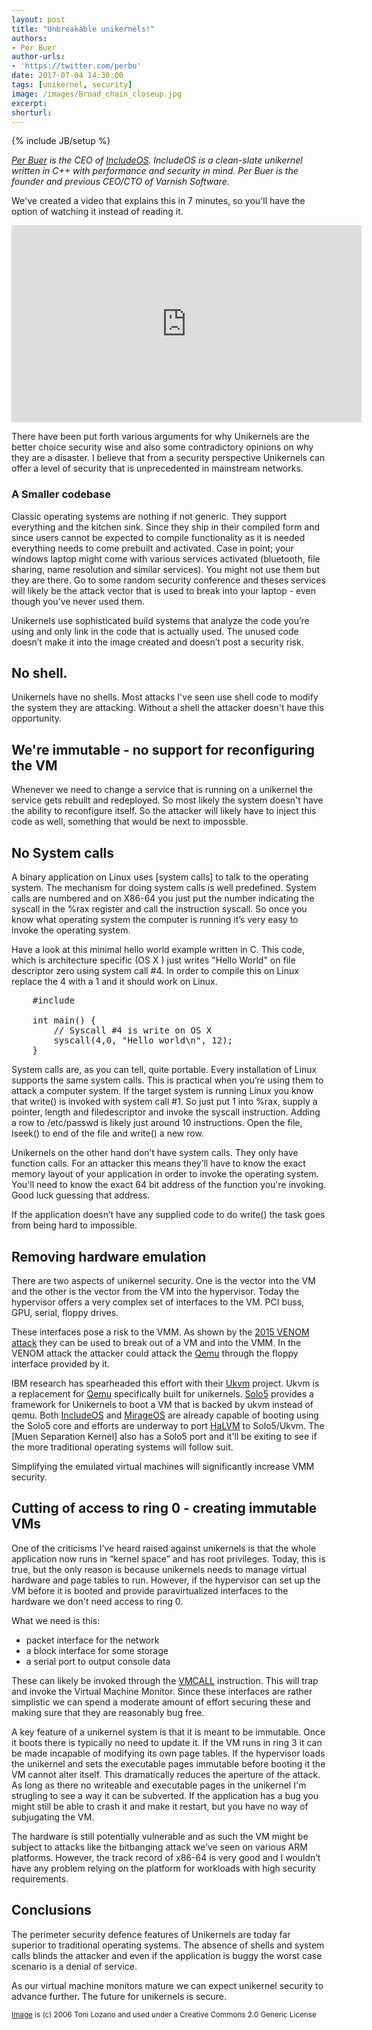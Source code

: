 ```yaml
---
layout: post
title: "Unbreakable unikernels!"
authors: 
- Per Buer
author-urls: 
- 'https://twitter.com/perbu'
date: 2017-07-04 14:30:00
tags: [unikernel, security]
image: /images/Broad_chain_closeup.jpg
excerpt: 
shorturl: 
---
```

{% include JB/setup %}

*[Per Buer] is the CEO of [IncludeOS]. IncludeOS is a clean-slate unikernel written in C++ with performance and security in mind. Per Buer is the founder and previous CEO/CTO of Varnish Software.*

We've created a video that explains this in 7 minutes, so you'll have the option of watching it instead of reading it.

<iframe width="560" height="315" src="https://www.youtube.com/embed/aoomQn7gLm4?ecver=1" frameborder="0" allowfullscreen></iframe>

There have been put forth various arguments for why Unikernels are the better choice security wise and also some contradictory opinions on why they are a disaster. I believe that from a security perspective Unikernels can offer a level of security that is unprecedented in mainstream networks. 

### A Smaller codebase

Classic operating systems are nothing if not generic. They support everything and the kitchen sink. Since they ship in their compiled form and since users cannot be expected to compile functionality as it is needed everything needs to come prebuilt and activated. Case in point; your windows laptop might come with various  services activated (bluetooth, file sharing, name resolution and similar services). You might not use them but they are there. Go to some random security conference and theses services will likely be the attack vector that is used to break into your laptop - even though you’ve never used them.
 
Unikernels use sophisticated build systems that analyze the code you’re using and only link in the code that is actually used. The unused code doesn’t make it into the image created and doesn’t post a security risk.

## No shell. 

Unikernels have no shells. Most attacks I've seen use shell code to modify the system they are attacking. Without a shell the attacker doesn't have this opportunity.

## We're immutable - no support for reconfiguring the VM

Whenever we need to change a service that is running on a unikernel the service gets rebuilt and redeployed. So most likely the system doesn't have the ability to reconfigure itself. So the attacker will likely have to inject this code as well, something that would be next to impossble.

## No System calls
 
A binary application on Linux uses [system calls] to talk to the operating system. The mechanism for doing system calls is well predefined. System calls are numbered and on X86-64 you just put the number indicating the syscall in the %rax register and call the instruction syscall. So once you know what operating system the computer is running it’s very easy to invoke the operating system.

Have a look at this minimal hello world example written in C. This code, which is architecture specific (OS X ) just writes "Hello World" on file descriptor zero using system call #4. In order to compile this on Linux replace the 4 with a 1 and it should work on Linux.

<pre>
    #include <sys/syscall.h>
    
    int main() {
    	// Syscall #4 is write on OS X
        syscall(4,0, "Hello world\n", 12);
    }
</pre>

System calls are, as you can tell, quite portable. Every installation of Linux supports the same system calls. This is practical when you’re using them to attack a computer system. If the target system is running Linux you know that write() is invoked with system call #1. So just put 1 into %rax, supply a pointer, length and filedescriptor and invoke the syscall instruction. Adding a row to /etc/passwd is likely just around 10 instructions. Open the file, lseek() to end of the file and write() a new row.
 
Unikernels on the other hand don’t have system calls. They only have function calls. For an attacker this means they’ll have to know the exact memory layout of your application in order to invoke the operating system. You'll need to know the exact 64 bit address of the function you're invoking. Good luck guessing that address.

If the application doesn’t have any supplied code to do write() the task goes from being hard to  impossible.
 
## Removing hardware emulation
 
There are two aspects of unikernel security. One is the vector into the VM and the other is the vector from the VM into the hypervisor. Today the hypervisor offers a very complex set of interfaces to the VM. PCI buss, GPU, serial, floppy drives. 
 
These interfaces pose a risk to the VMM. As shown by the [2015 VENOM attack](http://cve.mitre.org/cgi-bin/cvename.cgi?name=CVE-2015-3456) they can be used to break out of a VM and into the VMM. In the VENOM attack the attacker could attack the [Qemu] through the floppy interface provided by it. 
  
IBM research has spearheaded this effort with their [Ukvm] project. Ukvm is a replacement for [Qemu] specifically built for unikernels. [Solo5] provides a framework for Unikernels to boot a VM that is backed by ukvm instead of qemu. Both [IncludeOS] and [MirageOS] are already capable of booting using the Solo5 core and efforts are underway to port [HaLVM] to Solo5/Ukvm. The [Muen Separation Kernel] also has a Solo5 port and it'll be exiting to see if the more traditional operating systems will follow suit.
 
Simplifying the emulated virtual machines will significantly increase VMM security.
 
## Cutting of access to ring 0 - creating immutable VMs
 
One of the criticisms I’ve heard raised against unikernels is that the whole application now runs in “kernel space” and has root privileges. Today, this is true, but the only reason is because unikernels needs to manage virtual hardware and page tables to run. However, if the hypervisor can set up the VM before it is booted and provide paravirtualized interfaces to the hardware we don't need access to ring 0.
 
What we need is this:

* packet interface for the network
* a block interface for some storage
* a serial port to output console data

These can likely be invoked through the [VMCALL] instruction. This will trap and invoke the Virtual Machine Monitor. Since these interfaces are rather simplistic we can spend a moderate amount of effort securing these and making sure that they are reasonably bug free. 
 
A key feature of a unikernel system is that it is meant to be immutable. Once it boots there is typically no need to update it. If the VM runs in ring 3 it can be made incapable of modifying its own page tables. If the hypervisor loads the unikernel and sets the executable pages immutable before booting it the VM cannot alter itself. This dramatically reduces the aperture of the attack. As long as there no writeable and executable pages in the unikernel I'm strugling to see a way it can be subverted. If the application has a bug you might still be able to crash it and make it restart, but you have no way of subjugating the VM.
 
The hardware is still potentially vulnerable and as such the VM might be subject to attacks like the bitbanging attack we’ve seen on various ARM platforms. However, the track record of x86-64 is very good and I wouldn’t have any problem relying on the platform for workloads with high security requirements. 
 
## Conclusions
 
The perimeter security defence features of Unikernels are today far superior to traditional operating systems. The absence of shells and system calls blinds the attacker and even if the application is buggy the worst case scenario is a denial of service.
 
As our virtual machine monitors mature we can expect unikernel security to advance further. The future for unikernels is secure.

<sub>[Image](https://commons.wikimedia.org/wiki/File:Broad_chain_closeup.jpg) is (c) 2006 Toni Lozano and used under a Creative Commons 2.0 Generic License</sub>


[IncludeOS]: http://www.includeos.org/
[MirageOS]: https://mirage.io/
[Ukvm]: https://github.com/Solo5/solo5/tree/master/ukvm
[solo5]: https://github.com/Solo5/solo5
[HalVM]: https://github.com/GaloisInc/HaLVM
[VMCALL]: https://www.tptp.cc/mirrors/siyobik.info/instruction/VMCALL.html
[system call]: https://en.wikipedia.org/wiki/System_call
[Qemu]: http://www.qemu.org
[Per Buer]: https://twitter.com/perbu
[Meun Separation Kernel]: http://muen.sk/

